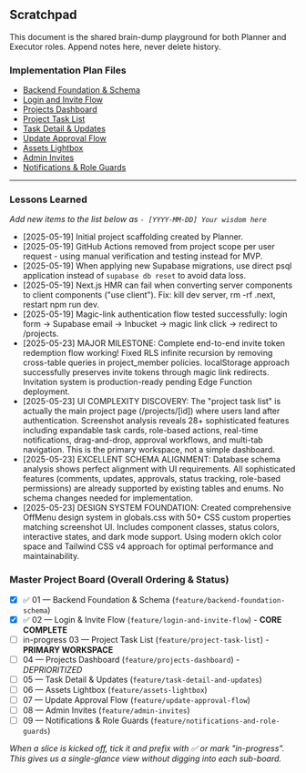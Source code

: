 ## Scratchpad

This document is the shared brain-dump playground for both Planner and Executor roles. Append notes here, never delete history.

### Implementation Plan Files

- [Backend Foundation & Schema](implementation-plan/backend-foundation-schema.md)
- [Login and Invite Flow](implementation-plan/login-and-invite-flow.md)
- [Projects Dashboard](implementation-plan/projects-dashboard.md)
- [Project Task List](implementation-plan/project-task-list.md)
- [Task Detail & Updates](implementation-plan/task-detail-and-updates.md)
- [Update Approval Flow](implementation-plan/update-approval-flow.md)
- [Assets Lightbox](implementation-plan/assets-lightbox.md)
- [Admin Invites](implementation-plan/admin-invites.md)
- [Notifications & Role Guards](implementation-plan/notifications-and-role-guards.md)

---

### Lessons Learned

_Add new items to the list below as `- [YYYY-MM-DD] Your wisdom here`_

- [2025-05-19] Initial project scaffolding created by Planner.
- [2025-05-19] GitHub Actions removed from project scope per user request - using manual verification and testing instead for MVP.
- [2025-05-19] When applying new Supabase migrations, use direct psql application instead of `supabase db reset` to avoid data loss.
- [2025-05-19] Next.js HMR can fail when converting server components to client components ("use client"). Fix: kill dev server, rm -rf .next, restart npm run dev.
- [2025-05-19] Magic-link authentication flow tested successfully: login form → Supabase email → Inbucket → magic link click → redirect to /projects.
- [2025-05-23] MAJOR MILESTONE: Complete end-to-end invite token redemption flow working! Fixed RLS infinite recursion by removing cross-table queries in project_member policies. localStorage approach successfully preserves invite tokens through magic link redirects. Invitation system is production-ready pending Edge Function deployment.
- [2025-05-23] UI COMPLEXITY DISCOVERY: The "project task list" is actually the main project page (/projects/[id]) where users land after authentication. Screenshot analysis reveals 28+ sophisticated features including expandable task cards, role-based actions, real-time notifications, drag-and-drop, approval workflows, and multi-tab navigation. This is the primary workspace, not a simple dashboard.
- [2025-05-23] EXCELLENT SCHEMA ALIGNMENT: Database schema analysis shows perfect alignment with UI requirements. All sophisticated features (comments, updates, approvals, status tracking, role-based permissions) are already supported by existing tables and enums. No schema changes needed for implementation.
- [2025-05-23] DESIGN SYSTEM FOUNDATION: Created comprehensive OffMenu design system in globals.css with 50+ CSS custom properties matching screenshot UI. Includes component classes, status colors, interactive states, and dark mode support. Using modern oklch color space and Tailwind CSS v4 approach for optimal performance and maintainability.

### Master Project Board (Overall Ordering & Status)

- [x] ✅ 01 — Backend Foundation & Schema (`feature/backend-foundation-schema`)
- [x] ✅ 02 — Login & Invite Flow (`feature/login-and-invite-flow`) - **CORE COMPLETE**
- [ ] in-progress 03 — Project Task List (`feature/project-task-list`) - **PRIMARY WORKSPACE**
- [ ] 04 — Projects Dashboard (`feature/projects-dashboard`) - *DEPRIORITIZED*
- [ ] 05 — Task Detail & Updates (`feature/task-detail-and-updates`)
- [ ] 06 — Assets Lightbox (`feature/assets-lightbox`)
- [ ] 07 — Update Approval Flow (`feature/update-approval-flow`)
- [ ] 08 — Admin Invites (`feature/admin-invites`)
- [ ] 09 — Notifications & Role Guards (`feature/notifications-and-role-guards`)

_When a slice is kicked off, tick it and prefix with ✅ or mark "in-progress". This gives us a single-glance view without digging into each sub-board._ 